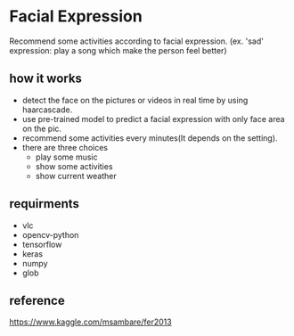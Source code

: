 # Facial Expression 
Recommend some activities according to facial expression. (ex. 'sad' expression: play a song which make the person feel better)

## how it works
+ detect the face on the pictures or videos in real time by using haarcascade.
+ use pre-trained model to predict a facial expression with only face area on the pic.
+ recommend some activities every minutes(It depends on the setting).
+ there are three choices
  * play some music
  * show some activities
  * show current weather

## requirments
+ vlc
+ opencv-python
+ tensorflow
+ keras
+ numpy
+ glob

## reference
https://www.kaggle.com/msambare/fer2013
